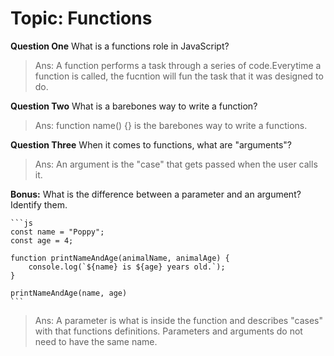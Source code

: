 # Topic: Functions

**Question One** What is a functions role in JavaScript?
>Ans: A function performs a task through a series of code.Everytime a function is called, the fucntion will fun the task that it was designed to do. 

**Question Two** What is a barebones way to write a function?
>Ans: function name() {} is the barebones way to write a functions.

**Question Three** When it comes to functions, what are "arguments"?
>Ans: An argument is the "case" that gets passed when the user calls it.

**Bonus:** What is the difference between a parameter and an argument? Identify them.

    ```js
    const name = "Poppy";
    const age = 4;

    function printNameAndAge(animalName, animalAge) {
        console.log(`${name} is ${age} years old.`);
    }

    printNameAndAge(name, age)
    ```
>Ans: A parameter is what is inside the function and describes "cases" with that functions definitions. Parameters and arguments do not need to have the same name.